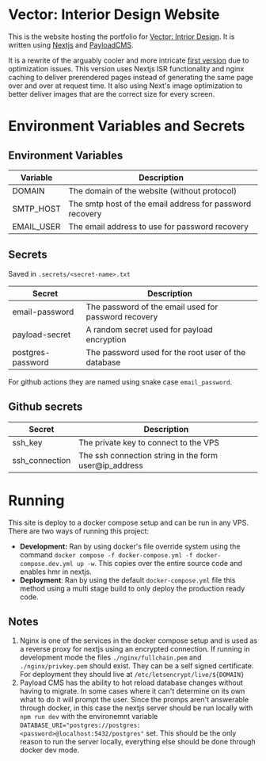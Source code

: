 # Vector: Interior Design Website

This is the website hosting the portfolio for [Vector: Intrior Design](https://vectorinterior.design/). 
It is written using [Nextjs](https://nextjs.org/) and [PayloadCMS](https://payloadcms.com/).

It is a rewrite of the arguably cooler and more intricate [first version](./tree/development) due to optimization issues.
This version uses Nextjs ISR functionality and nginx caching to deliver prerendered pages instead of generating the same page over
and over at request time. It also using Next's image optimization to better deliver images that are the correct size for every screen.

# Environment Variables and Secrets

## Environment Variables

| Variable   | Description                                              |
|------------|----------------------------------------------------------|
| DOMAIN     | The domain of the website (without protocol)             |
| SMTP_HOST  | The smtp host of the email address for password recovery |
| EMAIL_USER | The email address to use for password recovery           |

## Secrets

Saved in `.secrets/<secret-name>.txt`

| Secret            | Description                                          |
|-------------------|------------------------------------------------------|
| email-password    | The password of the email used for password recovery |
| payload-secret    | A random secret used for payload encryption          |
| postgres-password | The password used for the root user of the database  |

For github actions they are named using snake case `email_password`.

## Github secrets

| Secret         | Description                                           |
|----------------|-------------------------------------------------------|
| ssh_key        | The private key to connect to the VPS                 |
| ssh_connection | The ssh connection string in the form user@ip_address |

# Running

This site is deploy to a docker compose setup and can be run in any VPS. There are two ways of running this project:

- **Development:** Ran by using docker's file override system using the command `docker compose -f docker-compose.yml -f docker-compose.dev.yml up -w`. This copies over the entire source code and enables hmr in nextjs.
- **Deployment**: Ran by using the default `docker-compose.yml` file this method using a multi stage build to only deploy the production ready code.

## Notes

1. Nginx is one of the services in the docker compose setup and is used as a reverse proxy for nextjs using an encrypted connection. If running in development mode the files `./nginx/fullchain.pem` and `./nginx/privkey.pem` should exist. They can be a self signed certificate. For deployment they should live at `/etc/letsencrypt/live/${DOMAIN}`
2. Payload CMS has the ability to hot reload database changes without having to migrate. In some cases where it can't determine on its own what to do it will prompt the user. Since the promps aren't answerable through docker, in this case the nextjs server should be run locally with `npm run dev` with the environemnt variable `DATABASE_URI="postgres://postgres:<password>@localhost:5432/postgres"` set. This should be the only reason to run the server locally, everything else should be done through docker dev mode.